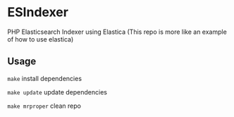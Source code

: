 ESIndexer
=========

PHP Elasticsearch Indexer using Elastica (This repo is more like an example of how to use elastica)

Usage
-----

`make` install dependencies

`make update`  update dependencies

`make mrproper`  clean repo
